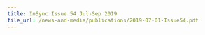```yaml
---
title: InSync Issue 54 Jul-Sep 2019
file_url: /news-and-media/publications/2019-07-01-Issue54.pdf
---
```

